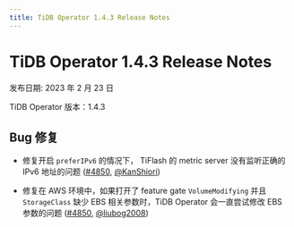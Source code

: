 ```yaml
---
title: TiDB Operator 1.4.3 Release Notes
---
```


# TiDB Operator 1.4.3 Release Notes

发布日期: 2023 年 2 月 23 日

TiDB Operator 版本：1.4.3

## Bug 修复

- 修复开启 `preferIPv6` 的情况下， TiFlash 的 metric server 没有监听正确的 IPv6 地址的问题 ([#4850](https://github.com/pingcap/tidb-operator/pull/4889), [@KanShiori](https://github.com/KanShiori))

- 修复在 AWS 环境中，如果打开了 feature gate `VolumeModifying` 并且 `StorageClass` 缺少 EBS 相关参数时，TiDB Operator 会一直尝试修改 EBS 参数的问题 ([#4850](https://github.com/pingcap/tidb-operator/pull/4892), [@liubog2008](https://github.com/liubog2008))

